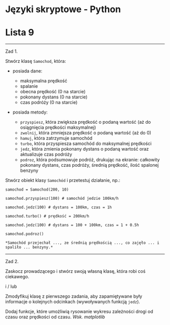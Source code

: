 # Języki skryptowe - Python
# Lista 9

---

Zad 1.

Stwórz klasę `Samochod`, która:

* posiada dane:

    * maksymalna prędkość
    * spalanie
    * obecna prędkość (0 na starcie)
    * pokonany dystans (0 na starcie)
    * czas podróży (0 na starcie)
    
* posiada metody:

    * `przyspiesz`, która zwiększa prędkość o podaną wartość (aż do osiągnięcia prędkości maksymalnej)
    * `zwolnij`, która zmniejsza prędkość o podaną wartość (aż do 0)
    * `hamuj`, która zatrzymuje samochód
    * `turbo`, która przyspiesza samochód do maksymalnej prędkości
    * `jedz`, która zmienia pokonany dystans o podaną wartość oraz aktualizuje czas podróży
    * `podroz`, która podsumowuje podróż, drukując na ekranie: całkowity pokonany dystans, czas podróży, średnią prędkość, ilość spalonej benzyny
    
Stwórz obiekt klasy `Samochód` i przetestuj działanie, np.:


```
samochod = Samochod(200, 10) 

samochod.przyspiesz(100) # samochód jedzie 100km/h

samochod.jedz(100) # dystans = 100km, czas = 1h

samochod.turbo() # prędkość = 200km/h

samochod.jedz(100) # dystans = 100 + 100km, czas = 1 + 0.5h

samochod.podroz()

*Samochód przejechał ..., ze średnią prędkością ..., co zajęło ... i spaliło ... benzyny.*
```

---

Zad 2.

Zaskocz prowadzącego i stwórz swoją własną klasę, która robi coś ciekawego.

i / lub

Zmodyfikuj klasę z pierwszego zadania, aby zapamiętywane były informacje o kolejnych odcinkach (wywoływanych funkcją `jedz`).  

Dodaj funkcje, które umożliwią rysowanie wykresu zależności drogi od czasu oraz prędkości od czasu. *Wsk. matplotlib*
